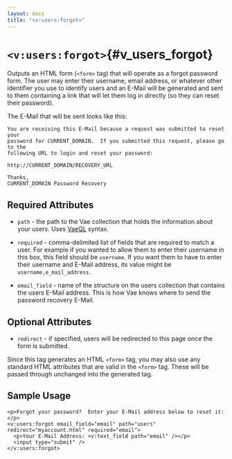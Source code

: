 ```yaml
---
layout: docs
title: "<v:users:forgot>"
---
```


# `<v:users:forgot>`{#v_users_forgot}

Outputs an HTML form (`<form>` tag) that will operate as a forgot
password form. The user may enter their username, email address, or
whatever other identifier you use to identify users and an E-Mail will
be generated and sent to them containing a link that will let them log
in directly (so they can reset their password).

The E-Mail that will be sent looks like this:

    You are receiving this E-Mail because a request was submitted to reset your 
    password for CURRENT_DOMAIN.  If you submitted this request, please go to the 
    following URL to login and reset your password:

    http://CURRENT_DOMAIN/RECOVERY_URL

    Thanks,
    CURRENT_DOMAIN Password Recovery

## Required Attributes

-   `path` - the path to the Vae collection that holds the information
    about your users. Uses [VaeQL](#vaeql) syntax.

-   `required` - comma-delimited list of fields that are required to
    match a user. For example if you wanted to allow them to enter their
    username in this box, this field should be `username`. If you want
    them to have to enter their username and E-Mail address, its value
    might be `username,e_mail_address`.

-   `email_field` - name of the structure on the users collection that
    contains the users E-Mail address. This is how Vae knows where to
    send the password recovery E-Mail.

## Optional Attributes

-   `redirect` - if specified, users will be redirected to this page
    once the form is submitted.

Since this tag generates an HTML `<form>` tag, you may also use any
standard HTML attributes that are valid in the `<form>` tag. These will
be passed through unchanged into the generated tag.

## Sample Usage

    <p>Forgot your password?  Enter your E-Mail address below to reset it:</p>
    <v:users:forgot email_field="email" path="users" redirect="myaccount.html" required="email">
      <p>Your E-Mail Address: <v:text_field path="email" /></p>
      <input type="submit" />
    </v:users:forgot>
